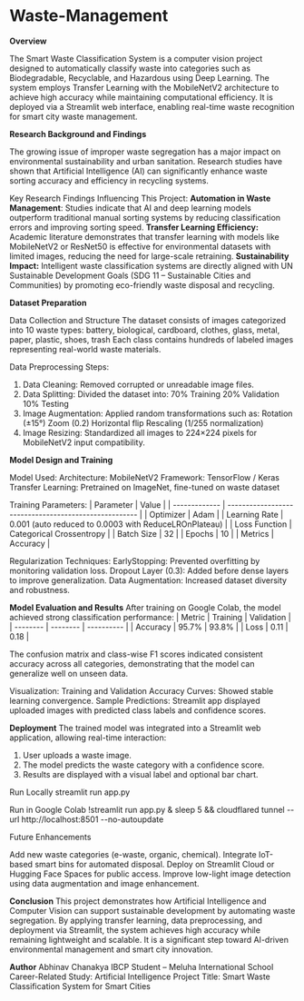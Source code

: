 # Waste-Management

**Overview**

The Smart Waste Classification System is a computer vision project designed to automatically classify waste into categories such as Biodegradable, Recyclable, and Hazardous using Deep Learning.
The system employs Transfer Learning with the MobileNetV2 architecture to achieve high accuracy while maintaining computational efficiency.
It is deployed via a Streamlit web interface, enabling real-time waste recognition for smart city waste management.

**Research Background and Findings**

The growing issue of improper waste segregation has a major impact on environmental sustainability and urban sanitation.
Research studies have shown that Artificial Intelligence (AI) can significantly enhance waste sorting accuracy and efficiency in recycling systems.

Key Research Findings Influencing This Project:
**Automation in Waste Management**: Studies indicate that AI and deep learning models outperform traditional manual sorting systems by reducing classification errors and improving sorting speed.
**Transfer Learning Efficiency:** Academic literature demonstrates that transfer learning with models like MobileNetV2 or ResNet50 is effective for environmental datasets with limited images, reducing the need for large-scale retraining.
**Sustainability Impact:** Intelligent waste classification systems are directly aligned with UN Sustainable Development Goals (SDG 11 – Sustainable Cities and Communities) by promoting eco-friendly waste disposal and recycling.

**Dataset Preparation**

Data Collection and Structure
The dataset consists of images categorized into 10 waste types:
battery, biological, cardboard, clothes, glass, metal, paper, plastic, shoes, trash
Each class contains hundreds of labeled images representing real-world waste materials.

Data Preprocessing Steps:

1. Data Cleaning: Removed corrupted or unreadable image files.
2. Data Splitting: Divided the dataset into:
70% Training
20% Validation
10% Testing
3. Image Augmentation: Applied random transformations such as:
Rotation (±15°)
Zoom (0.2)
Horizontal flip
Rescaling (1/255 normalization)
4. Image Resizing: Standardized all images to 224×224 pixels for MobileNetV2 input compatibility.

**Model Design and Training**

Model Used:
Architecture: MobileNetV2
Framework: TensorFlow / Keras
Transfer Learning: Pretrained on ImageNet, fine-tuned on waste dataset

Training Parameters:
| Parameter     | Value                                                 |
| ------------- | ----------------------------------------------------- |
| Optimizer     | Adam                                                  |
| Learning Rate | 0.001 (auto reduced to 0.0003 with ReduceLROnPlateau) |
| Loss Function | Categorical Crossentropy                              |
| Batch Size    | 32                                                    |
| Epochs        | 10                                                    |
| Metrics       | Accuracy                                              |

Regularization Techniques:
EarlyStopping: Prevented overfitting by monitoring validation loss.
Dropout Layer (0.3): Added before dense layers to improve generalization.
Data Augmentation: Increased dataset diversity and robustness.

**Model Evaluation and Results**
After training on Google Colab, the model achieved strong classification performance:
| Metric   | Training | Validation |
| -------- | -------- | ---------- |
| Accuracy | 95.7%    | 93.8%      |
| Loss     | 0.11     | 0.18       |

The confusion matrix and class-wise F1 scores indicated consistent accuracy across all categories, demonstrating that the model can generalize well on unseen data.

Visualization:
Training and Validation Accuracy Curves: Showed stable learning convergence.
Sample Predictions: Streamlit app displayed uploaded images with predicted class labels and confidence scores.

**Deployment**
The trained model was integrated into a Streamlit web application, allowing real-time interaction:

1. User uploads a waste image.
2. The model predicts the waste category with a confidence score.
3. Results are displayed with a visual label and optional bar chart.

Run Locally
streamlit run app.py

Run in Google Colab
!streamlit run app.py & sleep 5 && cloudflared tunnel --url http://localhost:8501 --no-autoupdate

Future Enhancements

Add new waste categories (e-waste, organic, chemical).
Integrate IoT-based smart bins for automated disposal.
Deploy on Streamlit Cloud or Hugging Face Spaces for public access.
Improve low-light image detection using data augmentation and image enhancement.

**Conclusion**
This project demonstrates how Artificial Intelligence and Computer Vision can support sustainable development by automating waste segregation.
By applying transfer learning, data preprocessing, and deployment via Streamlit, the system achieves high accuracy while remaining lightweight and scalable.
It is a significant step toward AI-driven environmental management and smart city innovation.

**Author**
Abhinav Chanakya
IBCP Student – Meluha International School
Career-Related Study: Artificial Intelligence
Project Title: Smart Waste Classification System for Smart Cities
